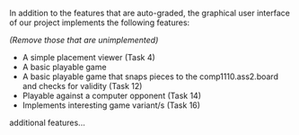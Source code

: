In addition to the features that are auto-graded, the graphical user interface
of our project implements the following features:

*(Remove those that are unimplemented)*

 - A simple placement viewer (Task 4)
 - A basic playable game
 - A basic playable game that snaps pieces to the comp1110.ass2.board and checks for validity (Task 12)
 - Playable against a computer opponent (Task 14)
 - Implements interesting game variant/s (Task 16)

additional features...
